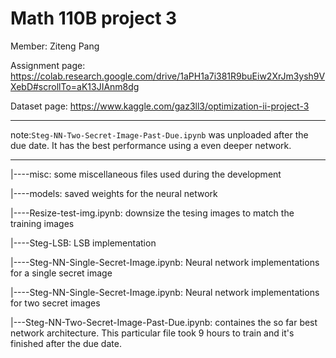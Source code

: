 # Math 110B project 3 

Member: Ziteng Pang

Assignment page:
https://colab.research.google.com/drive/1aPH1a7i381R9buEiw2XrJm3ysh9VXebD#scrollTo=aK13JIAnm8dg

Dataset page:
https://www.kaggle.com/gaz3ll3/optimization-ii-project-3

---

note:`Steg-NN-Two-Secret-Image-Past-Due.ipynb` was unploaded after the due date. It has the best performance using a even deeper network.

---

|----misc: some miscellaneous files used during the development

|----models: saved weights for the neural network

|----Resize-test-img.ipynb: downsize the tesing images to match the training images

|----Steg-LSB: LSB implementation

|----Steg-NN-Single-Secret-Image.ipynb: Neural network implementations for a single secret image

|----Steg-NN-Single-Secret-Image.ipynb: Neural network implementations for two secret images 

|---Steg-NN-Two-Secret-Image-Past-Due.ipynb: containes the so far best network architecture. This particular file took 9 hours to train and it's finished after the due date.
